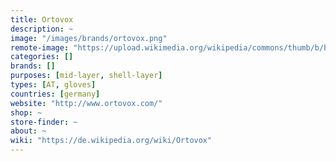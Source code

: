 ```yaml
---
title: Ortovox
description: ~
image: "/images/brands/ortovox.png"
remote-image: "https://upload.wikimedia.org/wikipedia/commons/thumb/b/ba/Ortovox_Logo.svg/2000px-Ortovox_Logo.svg.png"
categories: []
brands: []
purposes: [mid-layer, shell-layer]
types: [AT, gloves]
countries: [germany]
website: "http://www.ortovox.com/"
shop: ~
store-finder: ~
about: ~
wiki: "https://de.wikipedia.org/wiki/Ortovox"
---
```

